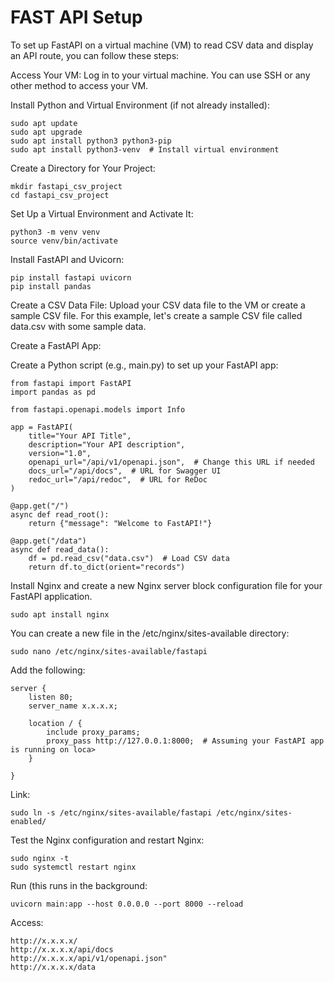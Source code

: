# FAST API Setup

To set up FastAPI on a virtual machine (VM) to read CSV data and display an API route, you can follow these steps:

Access Your VM: Log in to your virtual machine. You can use SSH or any other method to access your VM.

Install Python and Virtual Environment (if not already installed):

```
sudo apt update
sudo apt upgrade
sudo apt install python3 python3-pip
sudo apt install python3-venv  # Install virtual environment
```

Create a Directory for Your Project:

```
mkdir fastapi_csv_project
cd fastapi_csv_project
```

Set Up a Virtual Environment and Activate It:

```
python3 -m venv venv
source venv/bin/activate
```

Install FastAPI and Uvicorn:

```
pip install fastapi uvicorn
pip install pandas
```

Create a CSV Data File: Upload your CSV data file to the VM or create a sample CSV file. For this example, let's create a sample CSV file called data.csv with some sample data.

Create a FastAPI App:

Create a Python script (e.g., main.py) to set up your FastAPI app:

```
from fastapi import FastAPI
import pandas as pd

from fastapi.openapi.models import Info

app = FastAPI(
    title="Your API Title",
    description="Your API description",
    version="1.0",
    openapi_url="/api/v1/openapi.json",  # Change this URL if needed
    docs_url="/api/docs",  # URL for Swagger UI
    redoc_url="/api/redoc",  # URL for ReDoc
)

@app.get("/")
async def read_root():
    return {"message": "Welcome to FastAPI!"}

@app.get("/data")
async def read_data():
    df = pd.read_csv("data.csv")  # Load CSV data
    return df.to_dict(orient="records")
```

Install Nginx and create a new Nginx server block configuration file for your FastAPI application. 
```
sudo apt install nginx
```

You can create a new file in the /etc/nginx/sites-available directory:

```
sudo nano /etc/nginx/sites-available/fastapi
```

Add the following:

```
server {
    listen 80;
    server_name x.x.x.x;

    location / {
        include proxy_params;
        proxy_pass http://127.0.0.1:8000;  # Assuming your FastAPI app is running on loca>
    }

}
```

Link:

```
sudo ln -s /etc/nginx/sites-available/fastapi /etc/nginx/sites-enabled/
```

Test the Nginx configuration and restart Nginx:

```
sudo nginx -t
sudo systemctl restart nginx
```

Run (this runs in the background:

```
uvicorn main:app --host 0.0.0.0 --port 8000 --reload
```

Access:

```
http://x.x.x.x/
http://x.x.x.x/api/docs
http://x.x.x.x/api/v1/openapi.json"
http://x.x.x.x/data
```
